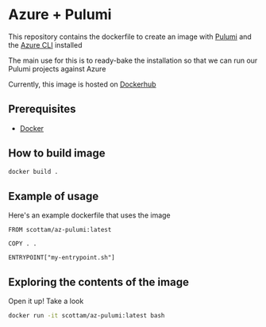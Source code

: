 # Azure + Pulumi

This repository contains the dockerfile to create an image with [Pulumi](https://www.pulumi.com/) and the [Azure CLI](https://docs.microsoft.com/en-us/cli/azure/?view=azure-cli-latest) installed

The main use for this is to ready-bake the installation so that we can run our Pulumi projects against Azure

Currently, this image is hosted on [Dockerhub]()

## Prerequisites

* [Docker](https://docs.docker.com/get-docker/)

## How to build image

```bash
docker build .
```

## Example of usage

Here's an example dockerfile that uses the image
```
FROM scottam/az-pulumi:latest

COPY . .

ENTRYPOINT["my-entrypoint.sh"]
```

## Exploring the contents of the image

Open it up! Take a look

```bash
docker run -it scottam/az-pulumi:latest bash
``` 